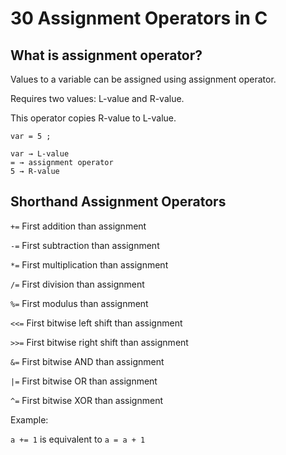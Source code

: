 # 30 Assignment Operators in C

## What is assignment operator?

Values to a variable can be assigned using assignment operator.

Requires two values: L-value and R-value.

This operator copies R-value to L-value.

```
var = 5 ;

var → L-value
= → assignment operator
5 → R-value
```

## Shorthand Assignment Operators

`+=` First addition than assignment

`-=` First subtraction than assignment

`*=` First multiplication than assignment

`/=` First division than assignment

`%=` First modulus than assignment

`<<=` First bitwise left shift than assignment

`>>=` First bitwise right shift than assignment

`&=` First bitwise AND than assignment

`|=` First bitwise OR than assignment

`^=` First bitwise XOR than assignment

Example:

`a += 1` is equivalent to `a = a + 1`
